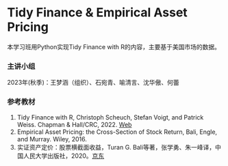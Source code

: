 # Tidy Finance & Empirical Asset Pricing

本学习班用Python实现Tidy Finance with R的内容，主要基于美国市场的数据。
### 主讲小组

2023年(秋季)：王梦涵（组织）、石宛青、喻清言、沈华傲、何蕾

### 参考教材

1. Tidy Finance with R, Christoph Scheuch, Stefan Voigt, and Patrick Weiss. Chapman & Hall/CRC, 2022. [Web](https://www.tidy-finance.org/index.html) 
2. Empirical Asset Pricing: the Cross-Section of Stock Return, Bali, Engle, and Murray. Wiley, 2016.
3. 实证资产定价：股票横截面收益，Turan G. Bali等著，张学勇、朱一峰译，中国人民大学出版社，2020。[京东](https://item.jd.com/12616137.html)

